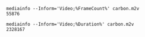 
    mediainfo --Inform='Video;%FrameCount%' carbon.m2v 
    55876

    mediainfo --Inform='Video;%Duration%' carbon.m2v
    2328167
